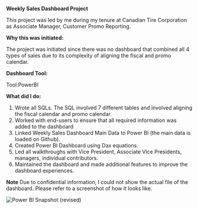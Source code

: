 **Weekly Sales Dashboard Project**

This project was led by me during my tenure at Canadian Tire Corporation as Associate Manager, Customer Promo Reporting. 

**Why this was initiated:** 
 
The project was initiated since there was no dashboard that combined all 4 types of sales due to its complexity of aligning the fiscal and promo calendar.

**Dashboard Tool:** 

Tool:PowerBI

**What did I do:**
1. Wrote all SQLs. The SQL involved 7 different tables and involved aligning the fiscal calendar and promo calendar. 
2. Worked with end-users to ensure that all required information was added to the dashboard
3. Linked Weekly Sales Dashboard Main Data to Power BI (the main data is loaded on Github). 
4. Created Power BI Dashboard using Dax equations. 
5. Led all walkthroughs with Vice President, Associate Vice Presidents, managers, individual contributors. 
6. Maintained the dashboard and made additional features to improve the dashboard experiences. 

**Note**
Due to confidential information, I could not show the actual file of the dashboard. Please refer to a screenshot of how it looks like.

![Power BI Snapshot (revised)](https://user-images.githubusercontent.com/73127589/234129530-80392ff7-edfa-474c-9df5-b2f63e4e92b9.png)
